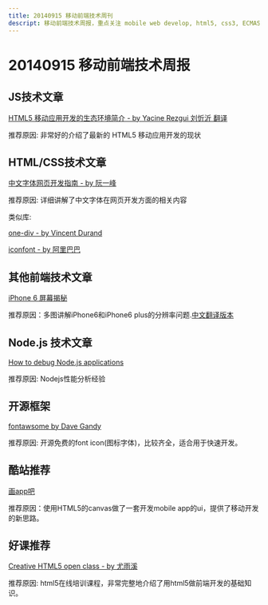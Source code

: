 ```yaml
---
title: 20140915 移动前端技术周刊
descript: 移动前端技术周报，重点关注 mobile web develop, html5, css3, ECMAScript 6, node.js 等前沿技术。
---
```


# 20140915 移动前端技术周报

## JS技术文章

[HTML5 移动应用开发的生态环境简介 - by Yacine Rezgui 刘忻沂 翻译 ](http://www.oschina.net/news/54281/html5-mobile-app-ecological)

推荐原因: 非常好的介绍了最新的 HTML5 移动应用开发的现状

## HTML/CSS技术文章

[中文字体网页开发指南 - by 阮一峰](http://www.ruanyifeng.com/blog/2014/07/chinese_fonts.html)

推荐原因: 详细讲解了中文字体在网页开发方面的相关内容

类似库:

[one-div - by Vincent Durand](http://one-div.com/)

[iconfont - by 阿里巴巴](http://iconfont.cn/)

## 其他前端技术文章

[iPhone 6 屏幕揭秘](http://www.paintcodeapp.com/news/iphone-6-screens-demystified)

推荐原因：多图讲解iPhone6和iPhone6 plus的分辨率问题.[中文翻译版本](http://wileam.com/iphone-6-screen-cn/)

## Node.js 技术文章

[How to debug Node.js applications](http://stackoverflow.com/questions/1911015/how-to-debug-node-js-applications/16512303#16512303)

推荐原因: Nodejs性能分析经验

## 开源框架

[fontawsome by Dave Gandy](http://fontawesome.io/)

推荐原因: 开源免费的font icon(图标字体)，比较齐全，适合用于快速开发。

## 酷站推荐

[画app吧](http://www.drawapp8.com/)

推荐原因：使用HTML5的canvas做了一套开发mobile app的ui，提供了移动开发的新思路。

## 好课推荐

[Creative HTML5 open class - by 尤雨溪](https://github.com/yyx990803/creative-html5)

推荐原因: html5在线培训课程，非常完整地介绍了用html5做前端开发的基础知识。
